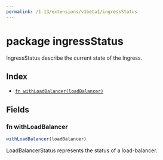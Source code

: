 ```yaml
---
permalink: /1.13/extensions/v1beta1/ingressStatus
---
```


# package ingressStatus

IngressStatus describe the current state of the Ingress.

## Index

* [`fn withLoadBalancer(loadBalancer)`](#fn-withloadbalancer)

## Fields

### fn withLoadBalancer

```ts
withLoadBalancer(loadBalancer)
```

LoadBalancerStatus represents the status of a load-balancer.